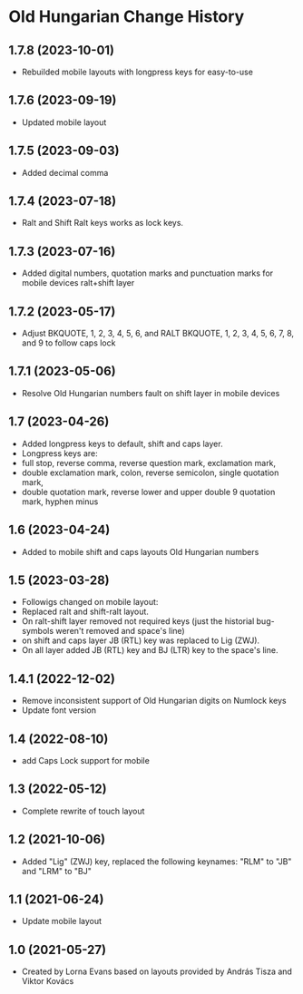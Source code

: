 Old Hungarian Change History
====================
1.7.8 (2023-10-01)
------------------
* Rebuilded mobile layouts with longpress keys for easy-to-use

1.7.6 (2023-09-19)
------------------
* Updated mobile layout

1.7.5 (2023-09-03)
------------------
* Added decimal comma

1.7.4 (2023-07-18)
------------------
* Ralt and Shift Ralt keys works as lock keys.

1.7.3 (2023-07-16)
------------------
* Added digital numbers, quotation marks and punctuation marks for mobile devices ralt+shift layer

1.7.2 (2023-05-17)
-----------------
* Adjust BKQUOTE, 1, 2, 3, 4, 5, 6, and RALT BKQUOTE, 1, 2, 3, 4, 5, 6, 7, 8, and 9 to follow caps lock

1.7.1 (2023-05-06)
-----------------
* Resolve Old Hungarian numbers fault on shift layer in mobile devices

1.7 (2023-04-26)
-----------------
* Added longpress keys to default, shift and caps layer.
* Longpress keys are:
* full stop, reverse comma, reverse question mark, exclamation mark,
* double exclamation mark, colon, reverse semicolon, single quotation mark,
* double quotation mark, reverse lower and upper double 9 quotation mark, hyphen minus 

1.6 (2023-04-24)
-----------------
* Added to mobile shift and caps layouts Old Hungarian numbers

1.5 (2023-03-28)
-----------------
* Followigs changed on mobile layout:
* Replaced ralt and shift-ralt layout.
* On ralt-shift layer removed not required keys (just the historial bug-symbols weren't removed and space's line)
* on shift and caps layer JB (RTL) key was replaced to Lig (ZWJ).
* On all layer added JB (RTL) key and BJ (LTR) key to the space's line.

1.4.1 (2022-12-02)
----------------
* Remove inconsistent support of Old Hungarian digits on Numlock keys
* Update font version

1.4 (2022-08-10)
----------------
* add Caps Lock support for mobile

1.3 (2022-05-12)
----------------
* Complete rewrite of touch layout

1.2 (2021-10-06)
----------------
* Added "Lig" (ZWJ) key, replaced the following keynames: "RLM" to "JB" and "LRM" to "BJ"

1.1 (2021-06-24)
----------------
* Update mobile layout

1.0 (2021-05-27)
----------------
* Created by Lorna Evans based on layouts provided by András Tisza and Viktor Kovács
